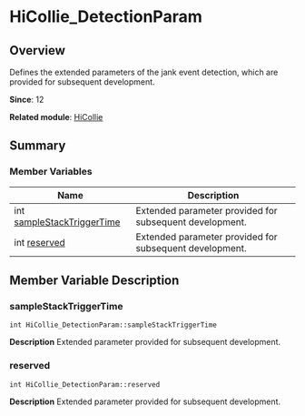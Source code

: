 # HiCollie_DetectionParam


## Overview

Defines the extended parameters of the jank event detection, which are provided for subsequent development.

**Since**: 12

**Related module**: [HiCollie](_hi_hicollie.md)


## Summary


### Member Variables

| Name| Description| 
| -------- | -------- |
| int [sampleStackTriggerTime](#samplestacktriggertime) | Extended parameter provided for subsequent development. |
| int [reserved](#reserved) | Extended parameter provided for subsequent development. |


## Member Variable Description


### sampleStackTriggerTime

```
int HiCollie_DetectionParam::sampleStackTriggerTime
```
**Description**
Extended parameter provided for subsequent development.


### reserved

```
int HiCollie_DetectionParam::reserved
```
**Description**
Extended parameter provided for subsequent development.
